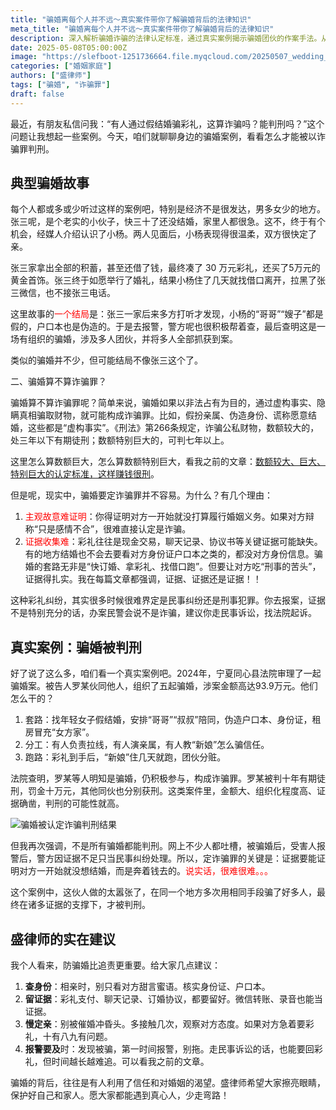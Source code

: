 ```yaml
---
title: "骗婚离每个人并不远～真实案件带你了解骗婚背后的法律知识"
meta_title: "骗婚离每个人并不远～真实案件带你了解骗婚背后的法律知识"
description: 深入解析骗婚诈骗的法律认定标准，通过真实案例揭示骗婚团伙的作案手法。从彩礼纠纷到诈骗罪的认定，详细讲解证据收集要点和维权途径。了解如何防范婚姻诈骗，保护自身权益，掌握关键法律知识。
date: 2025-05-08T05:00:00Z
image: "https://slefboot-1251736664.file.myqcloud.com/20250507_wedding_fraud_cover.webp"
categories: ["婚姻家庭"]
authors: ["盛律师"]
tags: ["骗婚", "诈骗罪"]
draft: false
---
```


最近，有朋友私信问我：“有人通过假结婚骗彩礼，这算诈骗吗？能判刑吗？”这个问题让我想起一些案例。今天，咱们就聊聊身边的骗婚案例，看看怎么才能被以诈骗罪判刑。

## 典型骗婚故事

每个人都或多或少听过这样的案例吧，特别是经济不是很发达，男多女少的地方。张三呢，是个老实的小伙子，快三十了还没结婚，家里人都很急。这不，终于有个机会，经媒人介绍认识了小杨。两人见面后，小杨表现得很温柔，双方很快定了亲。

张三家拿出全部的积蓄，甚至还借了钱，最终凑了 30 万元彩礼，还买了5万元的黄金首饰。张三终于如愿举行了婚礼，结果小杨住了几天就找借口离开，拉黑了张三微信，也不接张三电话。

这里故事的<span style="color: red;">一个结局</span>是：张三一家后来多方打听才发现，小杨的“哥哥”“嫂子”都是假的，户口本也是伪造的。于是去报警，警方呢也很积极帮着查，最后查明这是一场有组织的骗婚，涉及多人团伙，并将多人全部抓获到案。

类似的骗婚并不少，但可能结局不像张三这个了。

二、骗婚算不算诈骗罪？

骗婚算不算诈骗罪呢？简单来说，骗婚如果以非法占有为目的，通过虚构事实、隐瞒真相骗取财物，就可能构成诈骗罪。比如，假扮亲属、伪造身份、谎称愿意结婚，这些都是“虚构事实”。《刑法》第266条规定，诈骗公私财物，数额较大的，处三年以下有期徒刑；数额特别巨大的，可判七年以上。

这里怎么算数额巨大，怎么算数额特别巨大，看我之前的文章：[数额较大、巨大、特别巨大的认定标准，这样赚钱很刑](https://www.shenglvshi.cn/charge_amount)。

但是呢，现实中，骗婚要定诈骗罪并不容易。为什么？有几个理由：

1. <span style="color: red;">主观故意难证明</span>：你得证明对方一开始就没打算履行婚姻义务。如果对方辩称“只是感情不合”，很难直接认定是诈骗。
2. <span style="color: red;">证据收集难</span>：彩礼往往是现金交易，聊天记录、协议书等关键证据可能缺失。有的地方结婚也不会去要看对方身份证户口本之类的，都没对方身份信息。骗婚的套路无非是“快订婚、拿彩礼、找借口跑”。但要让对方吃“刑事的苦头”，证据得扎实。我在每篇文章都强调，证据、证据还是证据！！

这种彩礼纠纷，其实很多时候很难界定是民事纠纷还是刑事犯罪。你去报案，证据不是特别充分的话，办案民警会说不是诈骗，建议你走民事诉讼，找法院起诉。

## 真实案例：骗婚被判刑

好了说了这么多，咱们看一个真实案例吧。2024年，宁夏同心县法院审理了一起骗婚案。被告人罗某伙同他人，组织了五起骗婚，涉案金额高达93.9万元。他们怎么干的？

1. 套路：找年轻女子假结婚，安排“哥哥”“叔叔”陪同，伪造户口本、身份证，租房冒充“女方家”。
2. 分工：有人负责拉线，有人演亲属，有人教“新娘”怎么骗信任。
3. 跑路：彩礼到手后，“新娘”住几天就跑，团伙分赃。

法院查明，罗某等人明知是骗婚，仍积极参与，构成诈骗罪。罗某被判十年有期徒刑，罚金十万元，其他同伙也分别获刑。这类案件里，金额大、组织化程度高、证据确凿，判刑的可能性就高。

![骗婚被认定诈骗判刑结果](https://slefboot-1251736664.file.myqcloud.com/20250507_wedding_fraud_1.webp)

但我再次强调，不是所有骗婚都能判刑。网上不少人都吐槽，被骗婚后，受害人报警后，警方因证据不足只当民事纠纷处理。所以，定诈骗罪的关键是：证据要能证明对方一开始就没想结婚，而是奔着钱去的。<span style="color: red;">说实话，很难很难。。。</span>

这个案例中，这伙人做的太嚣张了，在同一个地方多次用相同手段骗了好多人，最终在诸多证据的支撑下，才被判刑。

## 盛律师的实在建议

我个人看来，防骗婚比追责更重要。给大家几点建议：

1. **查身份**：相亲时，别只看对方甜言蜜语。核实身份证、户口本。
2. **留证据**：彩礼支付、聊天记录、订婚协议，都要留好。微信转账、录音也能当证据。
3. **慢定亲**：别被催婚冲昏头。多接触几次，观察对方态度。如果对方急着要彩礼，十有八九有问题。
4. **报警要及**时：发现被骗，第一时间报警，别拖。走民事诉讼的话，也能要回彩礼，但时间越长越难追。可以看我之前的文章。

骗婚的背后，往往是有人利用了信任和对婚姻的渴望。盛律师希望大家擦亮眼睛，保护好自己和家人。愿大家都能遇到真心人，少走弯路！
